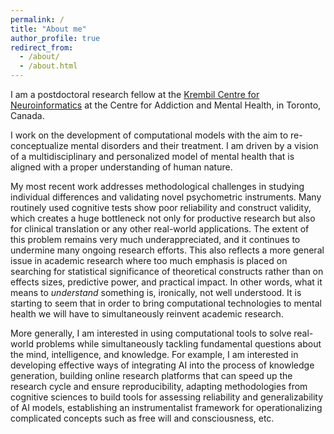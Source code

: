 ```yaml
---
permalink: /
title: "About me"
author_profile: true
redirect_from: 
  - /about/
  - /about.html
---
```


I am a postdoctoral research fellow at the [Krembil Centre for Neuroinformatics](https://www.camh.ca/en/science-and-research/institutes-and-centres/krembil-centre-for-neuroinformatics) at the Centre for Addiction and Mental Health, in Toronto, Canada.

I work on the development of computational models with the aim to re-conceptualize mental disorders and their treatment. I am driven by a vision of a multidisciplinary and personalized model of mental health that is aligned with a proper understanding of human nature. 

My most recent work addresses methodological challenges in studying individual differences and validating novel psychometric instruments. Many routinely used cognitive tests show poor reliability and construct validity, which creates a huge bottleneck not only for productive research but also for clinical translation or any other real-world applications. The extent of this problem remains very much underappreciated, and it continues to undermine many ongoing research efforts. This also reflects a more general issue in academic research where too much emphasis is placed on searching for statistical significance of theoretical constructs rather than on effects sizes, predictive power, and practical impact. In other words, what it means to *understand* something is, ironically, not well understood. It is starting to seem that in order to bring computational technologies to mental health we will have to simultaneously reinvent academic research.

More generally, I am interested in using computational tools to solve real-world problems while simultaneously tackling fundamental questions about the mind, intelligence, and knowledge. For example, I am interested in developing effective ways of integrating AI into the process of knowledge generation, building online research platforms that can speed up the research cycle and ensure reproducibility, adapting methodologies from cognitive sciences to build tools for assessing reliability and generalizability of AI models, establishing an instrumentalist framework for operationalizing complicated concepts such as free will and consciousness, etc.

